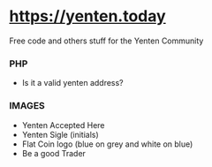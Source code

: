 # https://yenten.today
Free code and others stuff for the Yenten Community

### PHP
* Is it a valid yenten address?

### IMAGES
* Yenten Accepted Here
* Yenten Sigle (initials)
* Flat Coin logo (blue on grey and white on blue)
* Be a good Trader
